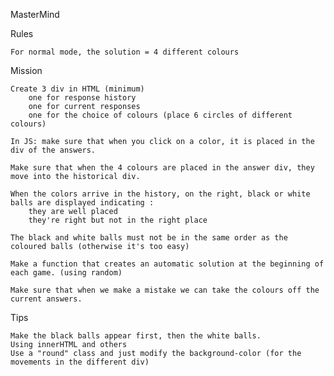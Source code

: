 MasterMind

Rules

    For normal mode, the solution = 4 different colours

Mission

    Create 3 div in HTML (minimum)
        one for response history
        one for current responses
        one for the choice of colours (place 6 circles of different colours)

    In JS: make sure that when you click on a color, it is placed in the div of the answers.

    Make sure that when the 4 colours are placed in the answer div, they move into the historical div.

    When the colors arrive in the history, on the right, black or white balls are displayed indicating :
        they are well placed
        they're right but not in the right place

    The black and white balls must not be in the same order as the coloured balls (otherwise it's too easy)

    Make a function that creates an automatic solution at the beginning of each game. (using random)

    Make sure that when we make a mistake we can take the colours off the current answers.

Tips

    Make the black balls appear first, then the white balls.
    Using innerHTML and others
    Use a "round" class and just modify the background-color (for the movements in the different div)
